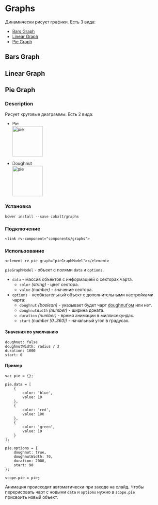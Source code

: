 # Graphs

Динамически рисует графики. Есть 3 вида:

+ [Bars Graph][bars]
+ [Linear Graph][linear]
+ [Pie Graph][pie]

<h2 id="bars">Bars Graph</h2>

<!-- ### Description
Рисует круговые диаграммы. Есть 2 вида:

+ Pie <br><img width="100" src="http://i.stack.imgur.com/vcTcZ.png" alt="pie" title="pie">

+ Doughnut <br><img width="100" src="http://i.stack.imgur.com/yUzo5.png" alt="pie" title="pie">

### Установка

    bower install --save cobalt/graphs

### Подключение

    <link rv-component="components/graphs">

### Использование

    <element rv-graphs="model"></element> -->

<h2 id="linear">Linear Graph</h2>

<!-- ### Description
Рисует круговые диаграммы. Есть 2 вида:

+ Pie <br><img width="100" src="http://i.stack.imgur.com/vcTcZ.png" alt="pie" title="pie">

+ Doughnut <br><img width="100" src="http://i.stack.imgur.com/yUzo5.png" alt="pie" title="pie">

### Установка

    bower install --save cobalt/graphs

### Подключение

    <link rv-component="components/graphs">

### Использование

    <element rv-graphs="model"></element> -->

<h2 id="pie">Pie Graph</h2>

### Description
Рисует круговые диаграммы. Есть 2 вида:

+ Pie <br><img width="100" src="http://i.stack.imgur.com/vcTcZ.png" alt="pie" title="pie">

+ Doughnut <br><img width="100" src="http://i.stack.imgur.com/yUzo5.png" alt="pie" title="pie">

### Установка

    bower install --save cobalt/graphs

### Подключение

	<link rv-component="components/graphs">

### Использование

	<element rv-pie-graph="pieGraphModel"></element>


`pieGraphModel` - объект с полями `data` и `options`.

+ `data` - массив объектов с информацией о секторах чарта.
    * `color` _(string)_ - цвет сектора.
    * `value` _(number)_ - значение сектора.
+ `options` - необязательный объект с дополнительными настройками чарта:
    * `doughnut` _(boolean)_ - указывает будет чарт [doughnut'ом][doughnutImg] или нет.
    * `doughnutWidth` _(number)_ - ширина доната.
    * `duration` _(number)_ - время анимации в миллисекундах.
    * `start` _(number [0..360])_ - начальный угол в градусах.

#### Значения по умолчанию
    doughnut: false
    doughnutWidth: radius / 2
    duration: 1000
    start: 0

#### Пример
    var pie = {};

    pie.data = [
        {
    		color: 'blue',
    		value: 10
    	},
    	{
    		color: 'red',
    		value: 100
    	},
    	{
    		color: 'green',
    		value: 10
    	}
    ];

    pie.options = {
    	doughnut: true,
    	doughnutWidth: 70,
    	duration: 2000,
    	start: 90
    };

    scope.pie = pie;

Анимация происходит автоматически при заходе на слайд. Чтобы перерисовать чарт с новыми `data` и `options` нужно в `scope.pie` присвоить новый объект.

[bars]: #bars-graph
[linear]: #linear-graph
[pie]: #pie-graph

[pieImg]: http://i.stack.imgur.com/vcTcZ.png
[doughnutImg]: http://i.stack.imgur.com/yUzo5.png